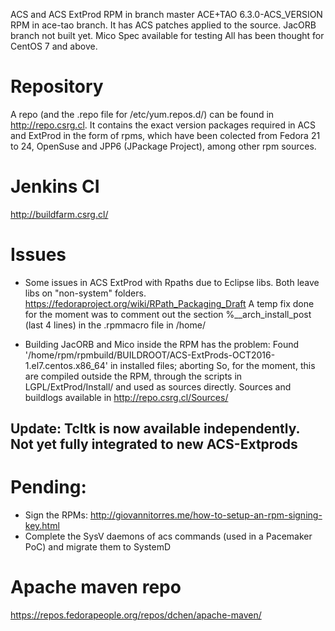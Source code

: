 ACS and ACS ExtProd RPM in branch master
ACE+TAO 6.3.0-ACS_VERSION RPM in ace-tao branch. It has ACS patches applied to the source.
JacORB branch not built yet. Mico Spec available for testing
All has been thought for CentOS 7 and above.

# Repository
A repo (and the .repo file for /etc/yum.repos.d/) can be found in http://repo.csrg.cl.
It contains the exact version packages required in ACS and ExtProd in the form of rpms, which have been colected
from Fedora 21 to 24, OpenSuse and JPP6 (JPackage Project), among other rpm sources.

# Jenkins CI
http://buildfarm.csrg.cl/

# Issues
- Some issues in ACS ExtProd with Rpaths due to Eclipse libs. Both leave libs on "non-system" folders.
https://fedoraproject.org/wiki/RPath_Packaging_Draft 
A temp fix done for the moment was to comment out the section %__arch_install_post (last 4 lines) 
in the .rpmmacro file in /home/<user used to build-rebuild rpm>

- Building JacORB and Mico inside the RPM has the problem: 
Found '/home/rpm/rpmbuild/BUILDROOT/ACS-ExtProds-OCT2016-1.el7.centos.x86_64' in installed files; aborting
So, for the moment, this are compiled outside the RPM, through the scripts in LGPL/ExtProd/Install/ and used as sources directly.
Sources and buildlogs available in http://repo.csrg.cl/Sources/
## Update: Tcltk is now available independently. Not yet fully integrated to new ACS-Extprods

# Pending:
- Sign the RPMs: http://giovannitorres.me/how-to-setup-an-rpm-signing-key.html
- Complete the SysV daemons of acs commands (used in a Pacemaker PoC) and migrate them to SystemD

# Apache maven repo
https://repos.fedorapeople.org/repos/dchen/apache-maven/

